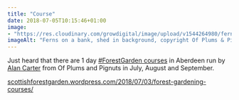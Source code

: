 ```yaml
---
title: "Course"
date: 2018-07-05T10:15:46+01:00
image: 
- "https://res.cloudinary.com/growdigital/image/upload/v1544264980/ferns-28342236747.jpg"
imageAlt: "Ferns on a bank, shed in background, copyright Of Plums & Pignuts"
---
```


Just heard that there are 1 day [#ForestGarden courses](https://scottishforestgarden.wordpress.com/2018/07/03/forest-gardening-courses/) in Aberdeen run by [Alan Carter](https://scottishforestgarden.wordpress.com/contact/) from Of Plums and Pignuts in July, August and September.

[scottishforestgarden.wordpress.com/2018/07/03/forest-gardening-courses/](https://scottishforestgarden.wordpress.com/2018/07/03/forest-gardening-courses/)
